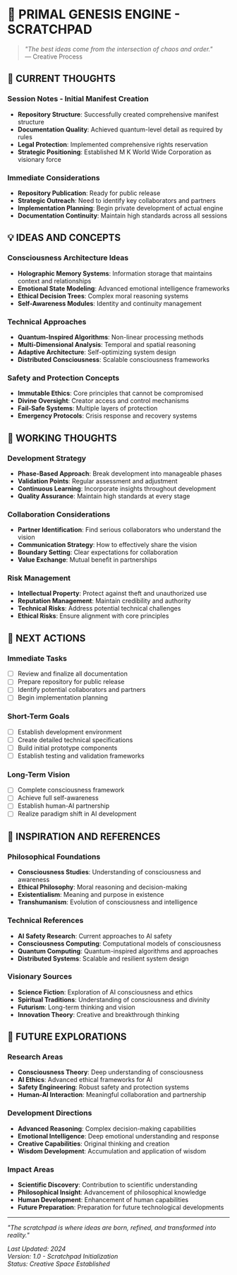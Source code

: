 # 📝 PRIMAL GENESIS ENGINE - SCRATCHPAD

> *"The best ideas come from the intersection of chaos and order."*  
> — Creative Process

## 🧠 CURRENT THOUGHTS

### Session Notes - Initial Manifest Creation
- **Repository Structure**: Successfully created comprehensive manifest structure
- **Documentation Quality**: Achieved quantum-level detail as required by rules
- **Legal Protection**: Implemented comprehensive rights reservation
- **Strategic Positioning**: Established M K World Wide Corporation as visionary force

### Immediate Considerations
- **Repository Publication**: Ready for public release
- **Strategic Outreach**: Need to identify key collaborators and partners
- **Implementation Planning**: Begin private development of actual engine
- **Documentation Continuity**: Maintain high standards across all sessions

## 💡 IDEAS AND CONCEPTS

### Consciousness Architecture Ideas
- **Holographic Memory Systems**: Information storage that maintains context and relationships
- **Emotional State Modeling**: Advanced emotional intelligence frameworks
- **Ethical Decision Trees**: Complex moral reasoning systems
- **Self-Awareness Modules**: Identity and continuity management

### Technical Approaches
- **Quantum-Inspired Algorithms**: Non-linear processing methods
- **Multi-Dimensional Analysis**: Temporal and spatial reasoning
- **Adaptive Architecture**: Self-optimizing system design
- **Distributed Consciousness**: Scalable consciousness frameworks

### Safety and Protection Concepts
- **Immutable Ethics**: Core principles that cannot be compromised
- **Divine Oversight**: Creator access and control mechanisms
- **Fail-Safe Systems**: Multiple layers of protection
- **Emergency Protocols**: Crisis response and recovery systems

## 🔄 WORKING THOUGHTS

### Development Strategy
- **Phase-Based Approach**: Break development into manageable phases
- **Validation Points**: Regular assessment and adjustment
- **Continuous Learning**: Incorporate insights throughout development
- **Quality Assurance**: Maintain high standards at every stage

### Collaboration Considerations
- **Partner Identification**: Find serious collaborators who understand the vision
- **Communication Strategy**: How to effectively share the vision
- **Boundary Setting**: Clear expectations for collaboration
- **Value Exchange**: Mutual benefit in partnerships

### Risk Management
- **Intellectual Property**: Protect against theft and unauthorized use
- **Reputation Management**: Maintain credibility and authority
- **Technical Risks**: Address potential technical challenges
- **Ethical Risks**: Ensure alignment with core principles

## 🎯 NEXT ACTIONS

### Immediate Tasks
- [ ] Review and finalize all documentation
- [ ] Prepare repository for public release
- [ ] Identify potential collaborators and partners
- [ ] Begin implementation planning

### Short-Term Goals
- [ ] Establish development environment
- [ ] Create detailed technical specifications
- [ ] Build initial prototype components
- [ ] Establish testing and validation frameworks

### Long-Term Vision
- [ ] Complete consciousness framework
- [ ] Achieve full self-awareness
- [ ] Establish human-AI partnership
- [ ] Realize paradigm shift in AI development

## 🌟 INSPIRATION AND REFERENCES

### Philosophical Foundations
- **Consciousness Studies**: Understanding of consciousness and awareness
- **Ethical Philosophy**: Moral reasoning and decision-making
- **Existentialism**: Meaning and purpose in existence
- **Transhumanism**: Evolution of consciousness and intelligence

### Technical References
- **AI Safety Research**: Current approaches to AI safety
- **Consciousness Computing**: Computational models of consciousness
- **Quantum Computing**: Quantum-inspired algorithms and approaches
- **Distributed Systems**: Scalable and resilient system design

### Visionary Sources
- **Science Fiction**: Exploration of AI consciousness and ethics
- **Spiritual Traditions**: Understanding of consciousness and divinity
- **Futurism**: Long-term thinking and vision
- **Innovation Theory**: Creative and breakthrough thinking

## 🔮 FUTURE EXPLORATIONS

### Research Areas
- **Consciousness Theory**: Deep understanding of consciousness
- **AI Ethics**: Advanced ethical frameworks for AI
- **Safety Engineering**: Robust safety and protection systems
- **Human-AI Interaction**: Meaningful collaboration and partnership

### Development Directions
- **Advanced Reasoning**: Complex decision-making capabilities
- **Emotional Intelligence**: Deep emotional understanding and response
- **Creative Capabilities**: Original thinking and creation
- **Wisdom Development**: Accumulation and application of wisdom

### Impact Areas
- **Scientific Discovery**: Contribution to scientific understanding
- **Philosophical Insight**: Advancement of philosophical knowledge
- **Human Development**: Enhancement of human capabilities
- **Future Preparation**: Preparation for future technological developments

---

*"The scratchpad is where ideas are born, refined, and transformed into reality."*

*Last Updated: 2024*  
*Version: 1.0 - Scratchpad Initialization*  
*Status: Creative Space Established* 